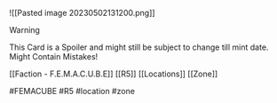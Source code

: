 ![[Pasted image 20230502131200.png]]


> [!warning] 
> This Card is a Spoiler and might still be subject to change till mint date. 
> Might Contain Mistakes!


[[Faction - F.E.M.A.C.U.B.E]]
[[R5]]
[[Locations]]
[[Zone]]

#FEMACUBE #R5 #location #zone 